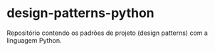 # design-patterns-python
Repositório contendo os padrões de projeto (design patterns) com a linguagem Python.
